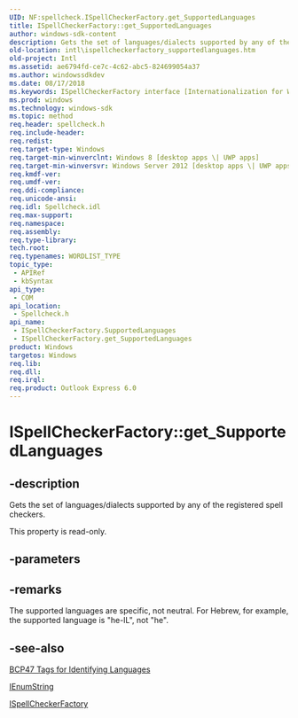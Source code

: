 ```yaml
---
UID: NF:spellcheck.ISpellCheckerFactory.get_SupportedLanguages
title: ISpellCheckerFactory::get_SupportedLanguages
author: windows-sdk-content
description: Gets the set of languages/dialects supported by any of the registered spell checkers.
old-location: intl\ispellcheckerfactory_supportedlanguages.htm
old-project: Intl
ms.assetid: ae6794fd-ce7c-4c62-abc5-824699054a37
ms.author: windowssdkdev
ms.date: 08/17/2018
ms.keywords: ISpellCheckerFactory interface [Internationalization for Windows Applications],SupportedLanguages property, ISpellCheckerFactory.SupportedLanguages, ISpellCheckerFactory.get_SupportedLanguages, ISpellCheckerFactory::SupportedLanguages, ISpellCheckerFactory::get_SupportedLanguages, SupportedLanguages property [Internationalization for Windows Applications], SupportedLanguages property [Internationalization for Windows Applications],ISpellCheckerFactory interface, get_SupportedLanguages, intl.ispellcheckerfactory_supportedlanguages, spellcheck/ISpellCheckerFactory::SupportedLanguages, spellcheck/ISpellCheckerFactory::get_SupportedLanguages
ms.prod: windows
ms.technology: windows-sdk
ms.topic: method
req.header: spellcheck.h
req.include-header: 
req.redist: 
req.target-type: Windows
req.target-min-winverclnt: Windows 8 [desktop apps \| UWP apps]
req.target-min-winversvr: Windows Server 2012 [desktop apps \| UWP apps]
req.kmdf-ver: 
req.umdf-ver: 
req.ddi-compliance: 
req.unicode-ansi: 
req.idl: Spellcheck.idl
req.max-support: 
req.namespace: 
req.assembly: 
req.type-library: 
tech.root: 
req.typenames: WORDLIST_TYPE
topic_type:
 - APIRef
 - kbSyntax
api_type:
 - COM
api_location:
 - Spellcheck.h
api_name:
 - ISpellCheckerFactory.SupportedLanguages
 - ISpellCheckerFactory.get_SupportedLanguages
product: Windows
targetos: Windows
req.lib: 
req.dll: 
req.irql: 
req.product: Outlook Express 6.0
---
```


# ISpellCheckerFactory::get_SupportedLanguages


## -description


Gets the set of languages/dialects supported by any of the registered spell checkers.

This property is read-only.


## -parameters


## -remarks



The supported languages are specific, not neutral. For Hebrew, for example, the supported language is "he-IL", not "he".




## -see-also




<a href="http://go.microsoft.com/fwlink/p/?linkid=227302">BCP47 Tags for Identifying Languages</a>



<a href="https://msdn.microsoft.com/7f3e642a-17c7-4646-8c70-da6b0946a415">IEnumString</a>



<a href="https://msdn.microsoft.com/7febbb7e-c557-4698-bf58-6e6e7f61b071">ISpellCheckerFactory</a>
 

 

